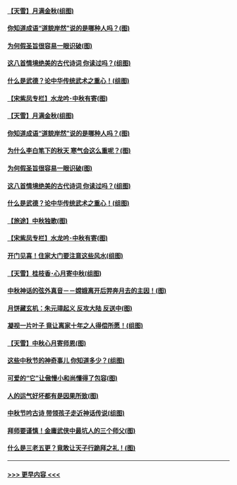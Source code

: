#### [【天雪】月满金秋(组图)](../pages/p7/907385.md?t=09150701) 
#### [你知道成语“道貌岸然”说的是哪种人吗？(图)](../pages/p7/907226.md?t=09150701) 
#### [为何假圣旨很容易一眼识破(图)](../pages/p7/906472.md?t=09150701) 
#### [这八首情境绝美的古代诗词 你读过吗？(组图)](../pages/p7/904852.md?t=09150701) 
#### [什么是武德？论中华传统武术之重心！(组图)](../pages/p7/906297.md?t=09150701) 
#### [【宋紫凤专栏】水龙吟･中秋有寄(图)](../pages/p7/907242.md?t=09150701) 
#### [【天雪】月满金秋(组图)](../pages/p7/907385.md?t=09150701) 
#### [你知道成语“道貌岸然”说的是哪种人吗？(图)](../pages/p7/907226.md?t=09150701) 
#### [为什么李白笔下的秋天 寒气会这么重呢？(图)](../pages/p7/905581.md?t=09150701) 
#### [为何假圣旨很容易一眼识破(图)](../pages/p7/906472.md?t=09150701) 
#### [这八首情境绝美的古代诗词 你读过吗？(组图)](../pages/p7/904852.md?t=09150701) 
#### [什么是武德？论中华传统武术之重心！(组图)](../pages/p7/906297.md?t=09150701) 
#### [【旅途】中秋独歌(图)](../pages/p7/907261.md?t=09150701) 
#### [【宋紫凤专栏】水龙吟･中秋有寄(图)](../pages/p7/907242.md?t=09150701) 
#### [开门见喜！住家大门要注意这些风水(组图)](../pages/p7/887510.md?t=09150701) 
#### [【天雪】桂枝香･心月寄中秋(组图)](../pages/p7/907083.md?t=09150701) 
#### [中秋神话的弦外真音－－嫦娥离开后羿奔月去的主因！(图)](../pages/p7/906786.md?t=09150701) 
#### [月饼藏玄机：朱元璋起义 反攻大陆 反送中(图)](../pages/p7/906910.md?t=09150701) 
#### [凝视一片叶子 竟让离家十年之人得偿所愿！(组图)](../pages/p7/906191.md?t=09150701) 
#### [【天雪】中秋心月寄师恩(图)](../pages/p7/907075.md?t=09150701) 
#### [这些中秋节的神奇事儿 你知道多少？(组图)](../pages/p7/906789.md?t=09150701) 
#### [可爱的“它”让傲慢小和尚懂得了包容(图)](../pages/p7/906973.md?t=09150701) 
#### [人的运气好坏都有是因果所致(图)](../pages/p7/906555.md?t=09150701) 
#### [中秋节吟古诗 带领孩子走近神话传说(组图)](../pages/p7/906776.md?t=09150701) 
#### [拜师要谨慎！金庸武侠中最坑人的三个师父(图)](../pages/p7/892847.md?t=09150701) 
#### [什么是三老五更？竟敢让天子行跪拜之礼！(图)](../pages/p7/906907.md?t=09150701) 

----
#### [ >>> 更早内容 <<< ](../indexes/p7-earlier.md)
